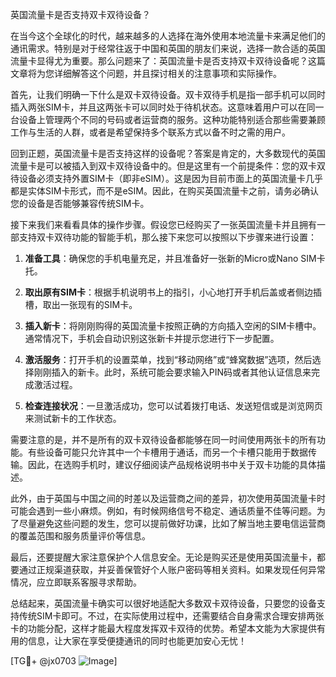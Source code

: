 英国流量卡是否支持双卡双待设备？

在当今这个全球化的时代，越来越多的人选择在海外使用本地流量卡来满足他们的通讯需求。特别是对于经常往返于中国和英国的朋友们来说，选择一款合适的英国流量卡显得尤为重要。那么问题来了：英国流量卡是否支持双卡双待设备呢？这篇文章将为您详细解答这个问题，并且探讨相关的注意事项和实际操作。

首先，让我们明确一下什么是双卡双待设备。双卡双待手机是指一部手机可以同时插入两张SIM卡，并且这两张卡可以同时处于待机状态。这意味着用户可以在同一台设备上管理两个不同的号码或者运营商的服务。这种功能特别适合那些需要兼顾工作与生活的人群，或者是希望保持多个联系方式以备不时之需的用户。

回到正题，英国流量卡是否支持这样的设备呢？答案是肯定的，大多数现代的英国流量卡是可以被插入到双卡双待设备中的。但是这里有一个前提条件：您的双卡双待设备必须支持外置SIM卡（即非eSIM）。这是因为目前市面上的英国流量卡几乎都是实体SIM卡形式，而不是eSIM。因此，在购买英国流量卡之前，请务必确认您的设备是否能够兼容传统SIM卡。

接下来我们来看看具体的操作步骤。假设您已经购买了一张英国流量卡并且拥有一部支持双卡双待功能的智能手机，那么接下来您可以按照以下步骤来进行设置：

1. **准备工具**：确保您的手机电量充足，并且准备好一张新的Micro或Nano SIM卡托。
   
2. **取出原有SIM卡**：根据手机说明书上的指引，小心地打开手机后盖或者侧边插槽，取出一张现有的SIM卡。

3. **插入新卡**：将刚刚购得的英国流量卡按照正确的方向插入空闲的SIM卡槽中。通常情况下，手机会自动识别这张新卡并提示您进行下一步配置。

4. **激活服务**：打开手机的设置菜单，找到“移动网络”或“蜂窝数据”选项，然后选择刚刚插入的新卡。此时，系统可能会要求输入PIN码或者其他认证信息来完成激活过程。

5. **检查连接状况**：一旦激活成功，您可以试着拨打电话、发送短信或是浏览网页来测试新卡的工作状态。

需要注意的是，并不是所有的双卡双待设备都能够在同一时间使用两张卡的所有功能。有些设备可能只允许其中一个卡槽用于通话，而另一个卡槽只能用于数据传输。因此，在选购手机时，建议仔细阅读产品规格说明书中关于双卡功能的具体描述。

此外，由于英国与中国之间的时差以及运营商之间的差异，初次使用英国流量卡时可能会遇到一些小麻烦。例如，有时候网络信号不稳定、通话质量不佳等问题。为了尽量避免这些问题的发生，您可以提前做好功课，比如了解当地主要电信运营商的覆盖范围和服务质量评价等信息。

最后，还要提醒大家注意保护个人信息安全。无论是购买还是使用英国流量卡，都要通过正规渠道获取，并妥善保管好个人账户密码等相关资料。如果发现任何异常情况，应立即联系客服寻求帮助。

总结起来，英国流量卡确实可以很好地适配大多数双卡双待设备，只要您的设备支持传统SIM卡即可。不过，在实际使用过程中，还需要结合自身需求合理安排两张卡的功能分配，这样才能最大程度发挥双卡双待的优势。希望本文能为大家提供有用的信息，让大家在享受便捷通讯的同时也能更加安心无忧！

[TG💪+ @jx0703 ![Image](https://github.com/user-attachments/assets/dbca1d08-cadb-493c-b0ec-ad6f7a83f270)]